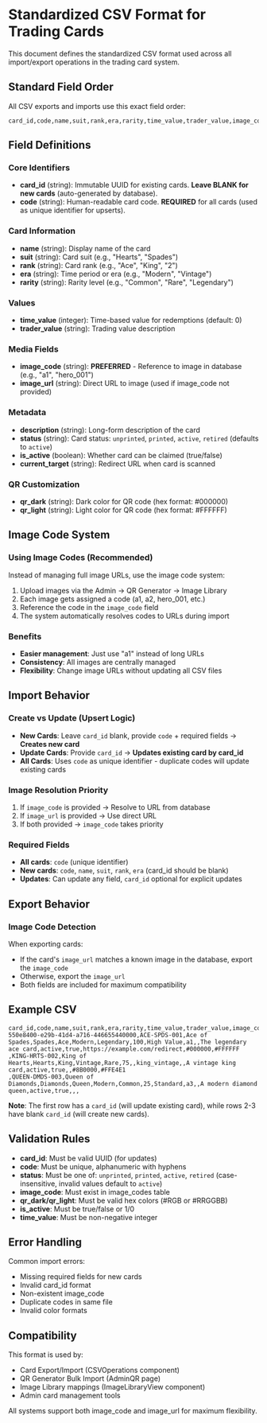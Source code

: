 # Standardized CSV Format for Trading Cards

This document defines the standardized CSV format used across all import/export operations in the trading card system.

## Standard Field Order

All CSV exports and imports use this exact field order:

```csv
card_id,code,name,suit,rank,era,rarity,time_value,trader_value,image_code,image_url,description,status,is_active,current_target,qr_dark,qr_light
```

## Field Definitions

### Core Identifiers
- **card_id** (string): Immutable UUID for existing cards. **Leave BLANK for new cards** (auto-generated by database).
- **code** (string): Human-readable card code. **REQUIRED** for all cards (used as unique identifier for upserts).

### Card Information
- **name** (string): Display name of the card
- **suit** (string): Card suit (e.g., "Hearts", "Spades")
- **rank** (string): Card rank (e.g., "Ace", "King", "2")
- **era** (string): Time period or era (e.g., "Modern", "Vintage")
- **rarity** (string): Rarity level (e.g., "Common", "Rare", "Legendary")

### Values
- **time_value** (integer): Time-based value for redemptions (default: 0)
- **trader_value** (string): Trading value description

### Media Fields
- **image_code** (string): **PREFERRED** - Reference to image in database (e.g., "a1", "hero_001")
- **image_url** (string): Direct URL to image (used if image_code not provided)

### Metadata
- **description** (string): Long-form description of the card
- **status** (string): Card status: `unprinted`, `printed`, `active`, `retired` (defaults to `active`)
- **is_active** (boolean): Whether card can be claimed (true/false)
- **current_target** (string): Redirect URL when card is scanned

### QR Customization
- **qr_dark** (string): Dark color for QR code (hex format: #000000)
- **qr_light** (string): Light color for QR code (hex format: #FFFFFF)

## Image Code System

### Using Image Codes (Recommended)
Instead of managing full image URLs, use the image code system:

1. Upload images via the Admin → QR Generator → Image Library
2. Each image gets assigned a code (a1, a2, hero_001, etc.)
3. Reference the code in the `image_code` field
4. The system automatically resolves codes to URLs during import

### Benefits
- **Easier management**: Just use "a1" instead of long URLs
- **Consistency**: All images are centrally managed
- **Flexibility**: Change image URLs without updating all CSV files

## Import Behavior

### Create vs Update (Upsert Logic)
- **New Cards**: Leave `card_id` blank, provide `code` + required fields → **Creates new card**
- **Update Cards**: Provide `card_id` → **Updates existing card by card_id**
- **All Cards**: Uses `code` as unique identifier - duplicate codes will update existing cards

### Image Resolution Priority
1. If `image_code` is provided → Resolve to URL from database
2. If `image_url` is provided → Use direct URL
3. If both provided → `image_code` takes priority

### Required Fields
- **All cards**: `code` (unique identifier)
- **New cards**: `code`, `name`, `suit`, `rank`, `era` (card_id should be blank)
- **Updates**: Can update any field, `card_id` optional for explicit updates

## Export Behavior

### Image Code Detection
When exporting cards:
- If the card's `image_url` matches a known image in the database, export the `image_code`
- Otherwise, export the `image_url`
- Both fields are included for maximum compatibility

## Example CSV

```csv
card_id,code,name,suit,rank,era,rarity,time_value,trader_value,image_code,image_url,description,status,is_active,current_target,qr_dark,qr_light
550e8400-e29b-41d4-a716-446655440000,ACE-SPDS-001,Ace of Spades,Spades,Ace,Modern,Legendary,100,High Value,a1,,The legendary ace card,active,true,https://example.com/redirect,#000000,#FFFFFF
,KING-HRTS-002,King of Hearts,Hearts,King,Vintage,Rare,75,,king_vintage,,A vintage king card,active,true,,#8B0000,#FFE4E1
,QUEEN-DMDS-003,Queen of Diamonds,Diamonds,Queen,Modern,Common,25,Standard,a3,,A modern diamond queen,active,true,,,
```

**Note**: The first row has a `card_id` (will update existing card), while rows 2-3 have blank `card_id` (will create new cards).

## Validation Rules

- **card_id**: Must be valid UUID (for updates)
- **code**: Must be unique, alphanumeric with hyphens
- **status**: Must be one of: `unprinted`, `printed`, `active`, `retired` (case-insensitive, invalid values default to `active`)
- **image_code**: Must exist in image_codes table
- **qr_dark/qr_light**: Must be valid hex colors (#RGB or #RRGGBB)
- **is_active**: Must be true/false or 1/0
- **time_value**: Must be non-negative integer

## Error Handling

Common import errors:
- Missing required fields for new cards
- Invalid card_id format
- Non-existent image_code
- Duplicate codes in same file
- Invalid color formats

## Compatibility

This format is used by:
- Card Export/Import (CSVOperations component)
- QR Generator Bulk Import (AdminQR page)
- Image Library mappings (ImageLibraryView component)
- Admin card management tools

All systems support both image_code and image_url for maximum flexibility.